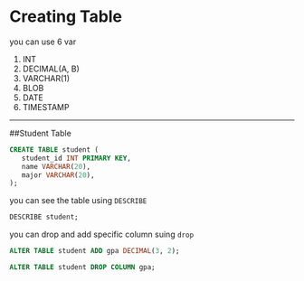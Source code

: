 # Creating Table

you can use 6 var
1. INT
2. DECIMAL(A, B)
3. VARCHAR(1)
4. BLOB
5. DATE
6. TIMESTAMP

***

##Student Table
```sql
CREATE TABLE student (
   student_id INT PRIMARY KEY,
   name VARCHAR(20),
   major VARCHAR(20),
);
```

you can see the table using ```DESCRIBE```

```sql
DESCRIBE student;
```

you can drop and add specific column suing ```drop```

```sql
ALTER TABLE student ADD gpa DECIMAL(3, 2);
```

```sql
ALTER TABLE student DROP COLUMN gpa;
```
